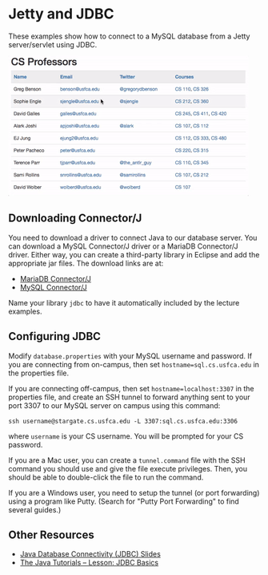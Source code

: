 # Jetty and JDBC

These examples show how to connect to a MySQL database from a Jetty server/servlet using JDBC.

![Animated Demo](demo.gif)

## Downloading Connector/J

You need to download a driver to connect Java to our database server. You can download a MySQL Connector/J driver or a MariaDB Connector/J driver. Either way, you can create a third-party library in Eclipse and add the appropriate jar files. The download links are at:

- [MariaDB Connector/J](https://downloads.mariadb.org/connector-java/)
- [MySQL Connector/J](https://dev.mysql.com/downloads/connector/j/)

Name your library `jdbc` to have it automatically included by the lecture examples.

## Configuring JDBC

Modify `database.properties` with your MySQL username and password. If you
are connecting from on-campus, then set `hostname=sql.cs.usfca.edu` in the
properties file.

If you are connecting off-campus, then set `hostname=localhost:3307` in the
properties file, and create an SSH tunnel to forward anything sent to your
port 3307 to our MySQL server on campus using this command:

```
ssh username@stargate.cs.usfca.edu -L 3307:sql.cs.usfca.edu:3306
```

where `username` is your CS username. You will be prompted for your CS password.

If you are a Mac user, you can create a `tunnel.command` file with the SSH command you should use and give the file execute privileges. Then, you should be able to double-click the file to run the command.

If you are a Windows user, you need to setup the tunnel (or port forwarding) using a program like Putty. (Search for "Putty Port Forwarding" to find several guides.)

## Other Resources

- [Java Database Connectivity (JDBC) Slides](https://drive.google.com/file/d/0BxYofk0iB_upNUp2V1BiWGw3NlU/view?usp=sharing)
- [The Java Tutorials – Lesson: JDBC Basics](https://docs.oracle.com/javase/tutorial/jdbc/basics/index.html)
